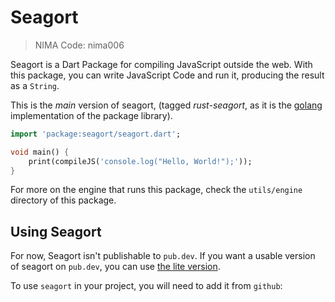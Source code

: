 # Seagort
> NIMA Code: nima006

Seagort is a Dart Package for compiling JavaScript outside the web. With this package, you can write JavaScript Code and run it, producing the result as a `String`. 

This is the *main* version of seagort, (tagged *rust-seagort*, as it is the [golang](https://go.dev/) implementation of the package library).

```dart
import 'package:seagort/seagort.dart';

void main() {
    print(compileJS('console.log("Hello, World!");'));
}
```

For more on the engine that runs this package, check the `utils/engine` directory of this package.

## Using Seagort
For now, Seagort isn't publishable to `pub.dev`. If you want a usable version of seagort on `pub.dev`, you can use [the lite version]().

To use `seagort` in your project, you will need to add it from `github`:

